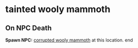 # tainted wooly mammoth
## On NPC Death

**Spawn NPC:**  [corrupted wooly mammoth](/npc/30090) at this location.
end